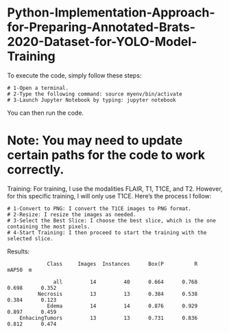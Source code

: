 # Python-Implementation-Approach-for-Preparing-Annotated-Brats-2020-Dataset-for-YOLO-Model-Training

To execute the code, simply follow these steps:

    # 1-Open a terminal.
    # 2-Type the following command: source myenv/bin/activate
    # 3-Launch Jupyter Notebook by typing: jupyter notebook

You can then run the code.

# Note: You may need to update certain paths for the code to work correctly.

Training:
For training, I use the modalities FLAIR, T1, T1CE, and T2. However, for this specific training, I will only use T1CE. Here’s the process I follow:

    # 1-Convert to PNG: I convert the T1CE images to PNG format.
    # 2-Resize: I resize the images as needed.
    # 3-Select the Best Slice: I choose the best slice, which is the one containing the most pixels.
    # 4-Start Training: I then proceed to start the training with the selected slice.
    
Results:

                 Class     Images  Instances      Box(P          R      mAP50  m

                   all         14         40      0.664      0.768      0.698      0.352
              Necrosis         13         13      0.384      0.538      0.384      0.123
                 Edema         14         14      0.876      0.929      0.897      0.459
        EnhacingTumors         13         13      0.731      0.836      0.812      0.474

        

